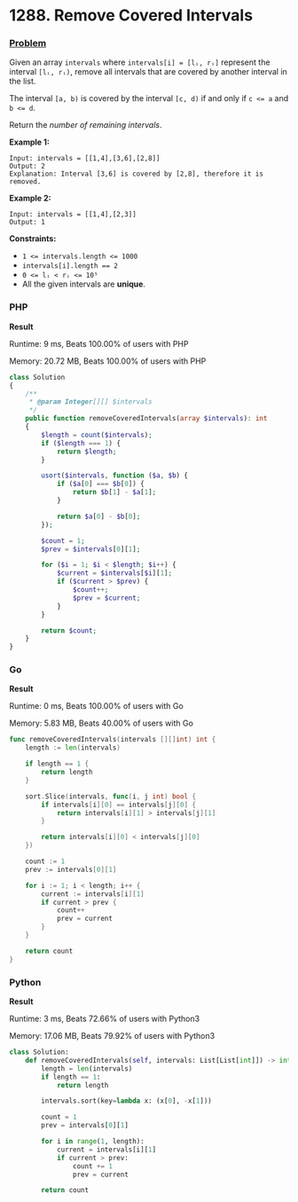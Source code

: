 # 1288. Remove Covered Intervals

### [Problem](https://leetcode.com/problems/remove-covered-intervals/description/)

Given an array `intervals` where `intervals[i] = [lᵢ, rᵢ]` represent the interval `[lᵢ, rᵢ)`,
remove all intervals that are covered by another interval in the list.

The interval `[a, b)` is covered by the interval `[c, d)` if and only if `c <= a` and `b <= d`.

Return the _number of remaining intervals_.

**Example 1:**

```
Input: intervals = [[1,4],[3,6],[2,8]]
Output: 2
Explanation: Interval [3,6] is covered by [2,8], therefore it is removed.
```

**Example 2:**

```
Input: intervals = [[1,4],[2,3]]
Output: 1
```

**Constraints:**

- `1 <= intervals.length <= 1000`
- `intervals[i].length == 2`
- `0 <= lᵢ < rᵢ <= 10⁵`
- All the given intervals are **unique**.

### PHP

**Result**

Runtime: 9 ms, Beats 100.00% of users with PHP

Memory: 20.72 MB, Beats 100.00% of users with PHP

```php
class Solution
{
    /**
     * @param Integer[][] $intervals
     */
    public function removeCoveredIntervals(array $intervals): int
    {
        $length = count($intervals);
        if ($length === 1) {
            return $length;
        }

        usort($intervals, function ($a, $b) {
            if ($a[0] === $b[0]) {
                return $b[1] - $a[1];
            }

            return $a[0] - $b[0];
        });

        $count = 1;
        $prev = $intervals[0][1];

        for ($i = 1; $i < $length; $i++) {
            $current = $intervals[$i][1];
            if ($current > $prev) {
                $count++;
                $prev = $current;
            }
        }

        return $count;
    }
}
```

### Go

**Result**

Runtime: 0 ms, Beats 100.00% of users with Go

Memory: 5.83 MB, Beats 40.00% of users with Go

```go
func removeCoveredIntervals(intervals [][]int) int {
	length := len(intervals)

	if length == 1 {
		return length
	}

	sort.Slice(intervals, func(i, j int) bool {
		if intervals[i][0] == intervals[j][0] {
			return intervals[i][1] > intervals[j][1]
		}

		return intervals[i][0] < intervals[j][0]
	})

	count := 1
	prev := intervals[0][1]

	for i := 1; i < length; i++ {
		current := intervals[i][1]
		if current > prev {
			count++
			prev = current
		}
	}

	return count
}
```

### Python

**Result**

Runtime: 3 ms, Beats 72.66% of users with Python3

Memory: 17.06 MB, Beats 79.92% of users with Python3

```python
class Solution:
    def removeCoveredIntervals(self, intervals: List[List[int]]) -> int:
        length = len(intervals)
        if length == 1:
            return length

        intervals.sort(key=lambda x: (x[0], -x[1]))

        count = 1
        prev = intervals[0][1]

        for i in range(1, length):
            current = intervals[i][1]
            if current > prev:
                count += 1
                prev = current

        return count
```
